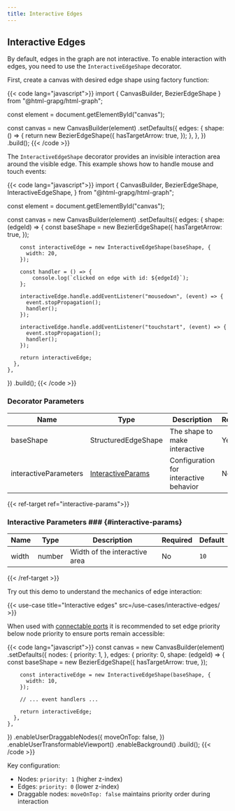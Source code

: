 ```yaml
---
title: Interactive Edges
---
```


## Interactive Edges

By default, edges in the graph are not interactive.
To enable interaction with edges, you need to use the `InteractiveEdgeShape`
decorator.

First, create a canvas with desired edge shape using factory function:

{{< code lang="javascript">}}
import { CanvasBuilder, BezierEdgeShape } from "@html-grapg/html-graph";

const element = document.getElementById("canvas");

const canvas = new CanvasBuilder(element)
  .setDefaults({
    edges: {
      shape: () => {
        return new BezierEdgeShape({
          hasTargetArrow: true,
        });
      },
    },
  })
  .build();
{{< /code >}}

The `InteractiveEdgeShape` decorator provides an invisible interaction area around the visible edge.
This example shows how to handle mouse and touch events:

{{< code lang="javascript">}}
import {
  CanvasBuilder,
  BezierEdgeShape,
  InteractiveEdgeShape,
} from "@html-grapg/html-graph";

const element = document.getElementById("canvas");

const canvas = new CanvasBuilder(element)
  .setDefaults({
    edges: {
      shape: (edgeId) => {
        const baseShape = new BezierEdgeShape({
          hasTargetArrow: true,
        });

        const interactiveEdge = new InteractiveEdgeShape(baseShape, {
          width: 20,
        });

        const handler = () => {
            console.log(`clicked on edge with id: ${edgeId}`);
        };

        interactiveEdge.handle.addEventListener("mousedown", (event) => {
          event.stopPropagation();
          handler();
        });

        interactiveEdge.handle.addEventListener("touchstart", (event) => {
          event.stopPropagation();
          handler();
        });

        return interactiveEdge;
      },
    },
  })
  .build();
{{< /code >}}

### Decorator Parameters

| Name                  | Type                                     | Description                            | Required | Default |
|-----------------------|------------------------------------------|----------------------------------------|----------|---------|
| baseShape             | StructuredEdgeShape                      | The shape to make interactive          | Yes      |         |
| interactiveParameters | [InteractiveParams](#interactive-params) | Configuration for interactive behavior | No       | `{}`    |

{{< ref-target ref="interactive-params">}}
### Interactive Parameters ### {#interactive-params}

| Name  | Type   | Description                   | Required | Default |
|-------|--------|-------------------------------|----------|---------|
| width | number | Width of the interactive area | No       | `10`    |
{{< /ref-target >}}

Try out this demo to understand the mechanics of edge interaction:

{{< use-case title="Interactive edges" src=/use-cases/interactive-edges/ >}}

When used with [connectable ports](/modules/connectable-ports) it is recommended to set edge priority below node priority
to ensure ports remain accessible:

{{< code lang="javascript">}}
const canvas = new CanvasBuilder(element)
  .setDefaults({
    nodes: {
      priority: 1,
    },
    edges: {
      priority: 0,
      shape: (edgeId) => {
        const baseShape = new BezierEdgeShape({
          hasTargetArrow: true,
        });

        const interactiveEdge = new InteractiveEdgeShape(baseShape, {
          width: 10,
        });

        // ... event handlers ...

        return interactiveEdge;
      },
    },
  })
  .enableUserDraggableNodes({
    moveOnTop: false,
  })
  .enableUserTransformableViewport()
  .enableBackground()
  .build();
{{< /code >}}

Key configuration:
- Nodes: `priority: 1` (higher z-index)
- Edges: `priority: 0` (lower z-index)
- Draggable nodes: `moveOnTop: false` maintains priority order during interaction
